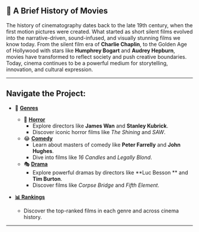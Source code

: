 ## 🎥 A Brief History of Movies

The history of cinematography dates back to the late 19th century, when the first motion pictures were created. What started as short silent films evolved into the narrative-driven, sound-infused, and visually stunning films we know today. From the silent film era of **Charlie Chaplin**, to the Golden Age of Hollywood with stars like **Humphrey Bogart** and **Audrey Hepburn**, movies have transformed to reflect society and push creative boundaries. Today, cinema continues to be a powerful medium for storytelling, innovation, and cultural expression.

---

## Navigate the Project:

- 📂 **[Genres](./home.md)**
  - 👻 **[Horror](./horror.md)**
    - Explore directors like **James Wan** and **Stanley Kubrick**.
    - Discover iconic horror films like *The Shining* and *SAW*.
  - 😂 **[Comedy](./comedy.md)**
    - Learn about masters of comedy like **Peter Farrelly** and **John Hughes**.
    - Dive into films like *16 Candles* and *Legally Blond*.
  - 🎭 **[Drama](./drama.md)**
    - Explore powerful dramas by directors like **Luc Besson ** and **Tim Burton**.
    - Discover films like *Corpse Bridge* and *Fifth Element*.

- **[📊 Rankings](./rankings.md)**
    - Discover the top-ranked films in each genre and across cinema history.

---